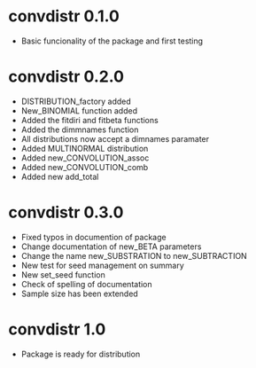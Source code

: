 # convdistr 0.1.0

* Basic funcionality of the package and first testing

# convdistr 0.2.0

* DISTRIBUTION_factory added
* New_BINOMIAL function added
* Added the fitdiri and fitbeta functions
* Added the dimmnames function
* All distributions now accept a dimnames paramater
* Added  MULTINORMAL distribution
* Added new_CONVOLUTION_assoc
* Added new_CONVOLUTION_comb
* Added new add_total

# convdistr 0.3.0
* Fixed typos in documention of package
* Change documentation of new_BETA parameters
* Change the name new_SUBSTRATION to new_SUBTRACTION
* New test for seed management on summary
* New set_seed function
* Check of spelling of documentation
* Sample size has been extended

# convdistr 1.0
* Package is ready for distribution

